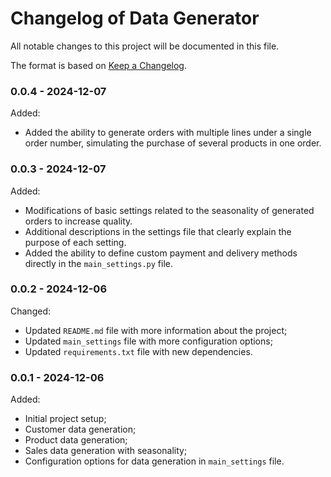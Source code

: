 # Changelog of Data Generator

All notable changes to this project will be documented in this file.

The format is based on [Keep a Changelog](https://keepachangelog.com/en/1.0.0/).

### 0.0.4 - 2024-12-07
Added:
- Added the ability to generate orders with multiple lines under a single order number, simulating the purchase of several products in one order.

### 0.0.3 - 2024-12-07
Added:
- Modifications of basic settings related to the seasonality of generated orders to increase quality.
- Additional descriptions in the settings file that clearly explain the purpose of each setting.
- Added the ability to define custom payment and delivery methods directly in the `main_settings.py` file.

### 0.0.2 - 2024-12-06
Changed:
- Updated `README.md` file with more information about the project;
- Updated `main_settings` file with more configuration options;
- Updated `requirements.txt` file with new dependencies.

### 0.0.1 - 2024-12-06
Added:
- Initial project setup;
- Customer data generation;
- Product data generation;
- Sales data generation with seasonality;
- Configuration options for data generation in `main_settings` file.